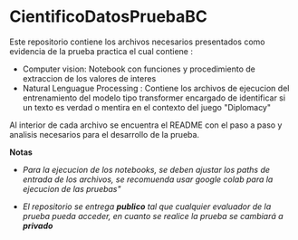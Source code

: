 # CientificoDatosPruebaBC
Este repositorio contiene los archivos necesarios presentados como evidencia de la prueba practica el cual contiene :

* Computer vision: Notebook con funciones y procedimiento de extraccion de los valores de interes
* Natural Lenguague Processing : Contiene los archivos de ejecucion del entrenamiento del modelo tipo transformer encargado de identificar si un texto es verdad o mentira en el contexto del juego "Diplomacy"

Al interior de cada archivo se encuentra el README con el paso a paso y analisis necesarios para el desarrollo de la prueba.


**Notas**

* *Para la ejecucion de los notebooks, se deben ajustar los paths de entrada de los archivos, se recomuenda usar google colab para la ejecucion de las pruebas"*

* *El repositorio se entrega **publico** tal que cualquier evaluador de la prueba pueda acceder, en cuanto se realice la prueba se cambiará a **privado***


